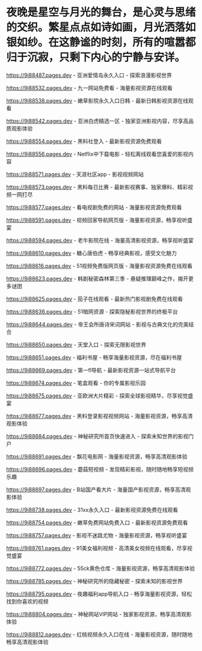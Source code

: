 # 夜晚是星空与月光的舞台，是心灵与思绪的交织。繁星点点如诗如画，月光洒落如银如纱。在这静谧的时刻，所有的喧嚣都归于沉寂，只剩下内心的宁静与安详。

https://9i88487.pages.dev - 亚洲爱情岛永久入口 - 探索浪漫影视世界

https://9i88532.pages.dev - 九一网站免费看 - 海量影视资源在线观看

https://9i88538.pages.dev - 嫩草影院永久入口日韩 - 最新日韩影视资源在线观看

https://9i88542.pages.dev - 亚洲白虎精选一区 - 独家亚洲影视内容，尽享高品质观影体验

https://9i88554.pages.dev - 黑料社登入 - 最新影视资源免费观看

https://9i88556.pages.dev - Netflix中下载电影 - 轻松离线观看您喜爱的影视内容

https://9i88571.pages.dev - 天涯社区app - 影视视频网站

https://9i88573.pages.dev - 黑料每日比赛 - 最新影视赛事、独家爆料、精彩视频一网打尽

https://9i88577.pages.dev - 看电视剧免费的网站 - 海量影视资源免费观看

https://9i88591.pages.dev - 视频回家导航网页版 - 海量影视资源，畅享视听盛宴

https://9i88594.pages.dev - 老牛影院在线 - 海量高清影视资源，畅享视听盛宴

https://9i88610.pages.dev - 糖心唐伯虎 - 畅享经典影视，感受文化魅力

https://9i88616.pages.dev - 51视频免费版网页版 - 海量影视资源免费在线观看

https://9i88623.pages.dev - 韩剧秘密森林第三季 - 悬疑推理巅峰之作，揭开更多谜团

https://9i88625.pages.dev - 茄子在线观看 - 最新热门影视剧免费在线观看

https://9i88636.pages.dev - 51暗网资源 - 探索隐秘影视世界的终极平台

https://9i88644.pages.dev - 帝王会所唐诗宋词网站 - 影视与古典文化的完美结合

https://9i88650.pages.dev - 天堂入口 - 探索无限影视世界

https://9i88651.pages.dev - 福利书屋 - 畅享海量影视资源，尽在福利书屋

https://9i88669.pages.dev - 第一fl导航 - 最新影视资源一站式导航平台

https://9i88674.pages.dev - 笔盒观看 - 你的专属影视乐园

https://9i88675.pages.dev - 亚欧洲大片精彩 - 探索全球影视精华，尽享视觉盛宴

https://9i88677.pages.dev - 黑料登录影视视频网站 - 海量影视资源，畅享高清观影体验

https://9i88684.pages.dev - 神秘研究所首页快速进入 - 探索未知世界的影视门户

https://9i88691.pages.dev - 飘花电影网 - 海量影视资源，畅享高清观影体验

https://9i88696.pages.dev - 蘑菇短视频 - 发现精彩影视，随时随地畅享短视频乐趣

https://9i88697.pages.dev - B站国产看大片 - 海量国产影视资源，畅享高清观影体验

https://9i88738.pages.dev - 31xx永久入口 - 最新影视资源免费在线观看

https://9i88754.pages.dev - 嫩草免费网站免费入口 - 最新影视资源免费观看

https://9i88757.pages.dev - 影视不迷路尤物 - 海量影视资源，畅享视听盛宴

https://9i88761.pages.dev - 91美女福利视频 - 高清美女视频在线观看，尽享视觉盛宴

https://9i88772.pages.dev - 55ck黄色仓库 - 海量影视资源，畅享高清观影体验

https://9i88785.pages.dev - 神秘研究所的隐藏秘密 - 探索未知的影视世界

https://9i88795.pages.dev - 夜趣福利app导航入口 - 畅享海量影视资源，轻松找到你喜欢的视频

https://9i88804.pages.dev - 神秘网站VIP网站 - 独家影视资源，畅享高清观影体验

https://9i88812.pages.dev - 红桃视频永久入口在线 - 海量影视资源，随时随地畅享高清观影体验

